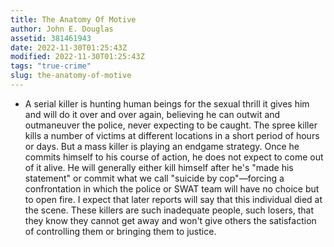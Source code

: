 ```yaml
---
title: The Anatomy Of Motive
author: John E. Douglas
assetid: 381461943
date: 2022-11-30T01:25:43Z
modified: 2022-11-30T01:25:43Z
tags: "true-crime"
slug: the-anatomy-of-motive
---
```


*  A serial killer is hunting human beings for the sexual thrill it gives him and will do it over and over again, believing he can outwit and outmaneuver the police, never expecting to be caught. The spree killer kills a number of victims at different locations in a short period of hours or days. But a mass killer is playing an endgame strategy. Once he commits himself to his course of action, he does not expect to come out of it alive. He will generally either kill himself after he's "made his statement" or commit what we call "suicide by cop"—forcing a confrontation in which the police or SWAT team will have no choice but to open fire. I expect that later reports will say that this individual died at the scene. These killers are such inadequate people, such losers, that they know they cannot get away and won't give others the satisfaction of controlling them or bringing them to justice.

